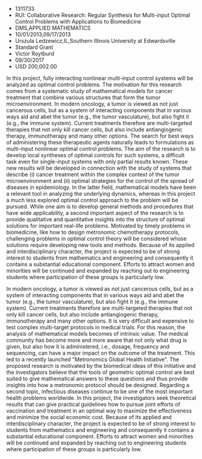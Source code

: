 
* 1311733
* RUI: Collaborative Research: Regular Synthesis for Multi-input Optimal Control Problems with Applications to Biomedicine
* DMS,APPLIED MATHEMATICS
* 10/01/2013,09/17/2013
* Urszula Ledzewicz,IL,Southern Illinois University at Edwardsville
* Standard Grant
* Victor Roytburd
* 09/30/2017
* USD 200,002.00

In this project, fully interacting nonlinear multi-input control systems will be
analyzed as optimal control problems. The motivation for this research comes
from a systematic study of mathematical models for cancer treatment that combine
various structures that form the tumor microenvironment. In modern oncology, a
tumor is viewed as not just cancerous cells, but as a system of interacting
components that in various ways aid and abet the tumor (e.g., the tumor
vasculature), but also fight it (e.g., the immune system). Current treatments
therefore are multi-targeted therapies that not only kill cancer cells, but also
include antiangiogenic therapy, immunotherapy and many other options. The search
for best ways of administering these therapeutic agents naturally leads to
formulations as multi-input nonlinear optimal control problems. The aim of the
research is to develop local syntheses of optimal controls for such systems, a
difficult task even for single-input systems with only partial results known.
These new results will be developed in connection with the study of systems that
describe (i) cancer treatment within the complex context of the tumor
microenvironment and (ii) optimal strategies for the control of the spread of
diseases in epidemiology. In the latter field, mathematical models have been a
relevant tool in analyzing the underlying dynamics, whereas in this project a
much less explored optimal control approach to the problem will be pursued.
While one aim is to develop general methods and procedures that have wide
applicability, a second important aspect of the research is to provide
qualitative and quantitative insights into the structure of optimal solutions
for important real-life problems. Motivated by timely problems in biomedicine,
like how to design metronomic chemotherapy protocols, challenging problems in
optimal control theory will be considered whose solutions require developing new
tools and methods. Because of its applied and interdisciplinary character, the
project is expected to be of strong interest to students from mathematics and
engineering and consequently it contains a substantial educational component.
Efforts to attract women and minorities will be continued and expanded by
reaching out to engineering students where participation of these groups is
particularly low.

In modern oncology, a tumor is viewed as not just cancerous cells, but as a
system of interacting components that in various ways aid and abet the tumor
(e.g., the tumor vasculature), but also fight it (e.g., the immune system).
Current treatments therefore are multi-targeted therapies that not only kill
cancer cells, but also include antiangiogenic therapy, immunotherapy and many
other options. It is very difficult and expensive to test complex multi-target
protocols in medical trials. For this reason, the analysis of mathematical
models becomes of intrinsic value. The medical community has become more and
more aware that not only what drug is given, but also how it is administered,
i.e., dosage, frequency and sequencing, can have a major impact on the outcome
of the treatment. This led to a recently launched "Metronomics Global Health
Initiative". The proposed research is motivated by the biomedical ideas of this
initiative and the investigators believe that the tools of geometric optimal
control are best suited to give mathematical answers to these questions and thus
provide insights into how a metronomic protocol should be designed. Regarding a
second topic, infectious diseases continue to be one of the most important
health problems worldwide. In this project, the investigators seek theoretical
results that can give practical guidelines how to pursue joint efforts of
vaccination and treatment in an optimal way to maximize the effectiveness and
minimize the social economic cost. Because of its applied and interdisciplinary
character, the project is expected to be of strong interest to students from
mathematics and engineering and consequently it contains a substantial
educational component. Efforts to attract women and minorities will be continued
and expanded by reaching out to engineering students where participation of
these groups is particularly low.
